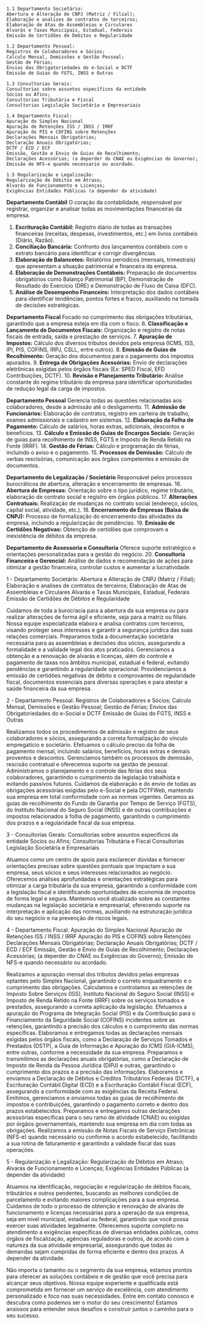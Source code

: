 	
	
	1.1 Departamento Societário:
	Abertura e Alteração de CNPJ (Matriz / Filial);
	Elaboração e analises de contratos de terceiros;
	Elaboração de Atas de Assembleias e Circulares
	Alvarás e Taxas Municipais, Estadual, Federais
	Emissão de Certidões de Debitos e Regularidade
	
	1.2 Departamento Pessoal:
	Registros de Colaboradores e Sócios;
	Calculo Mensal, Demissões e Gestão Pessoal;
	Gestão de Férias;
	Envios das Obrigatoriedades do e-Social e DCTF
	Emissão de Guias do FGTS, INSS e Outras
	
	1.3 Consultorias Gerais:
	Consultorias sobre assuntos específicos da entidade
	Sócios ou Afins;
	Consultorias Tributária e Fiscal
	Consultorias Legislação Societária e Empresariais
	
	1.4 Departamento Fiscal:
	Apuração do Simples Nacional
	Apuração de Retenções ISS / INSS / IRRF
	Apuração do PIS e COFINS sobre Retenções
	Declarações Mensais Obrigatórias;
	Declaração Anuais Obrigatórias;
	DCTF / ECD / ECF
	Emissão, Gestão e Envio de Guias de Recolhimento;
	Declarações Acessórias; (a deperder do CNAE ou Exigências do Governo);
	Emissão de NFS-e quando necessario ou acordado.
	
	1.5 Regularização e Legalização:
	Regularização de Débitos em Atraso;
	Alvarás de Funcionamento e Licenças;
	Exigências Entidades Públicas (a depender da atividade)

**Departamento Contábil**
O coração da contabilidade, responsável por registrar, organizar e analisar todas as movimentações financeiras da empresa.

1. **Escrituração Contábil:** Registro diário de todas as transações financeiras (receitas, despesas, investimentos, etc.) em livros contábeis (Diário, Razão).
2. **Conciliação Bancária:** Confronto dos lançamentos contábeis com o extrato bancário para identificar e corrigir divergências.
3. **Elaboração de Balancetes:** Relatórios periódicos (mensais, trimestrais) que apresentam a situação patrimonial e financeira da empresa.
4. **Elaboração de Demonstrações Contábeis:** Preparação de documentos obrigatórios como Balanço Patrimonial (BP), Demonstração de Resultado do Exercício (DRE) e Demonstração de Fluxo de Caixa (DFC).
5. **Análise de Desempenho Financeiro:** Interpretação dos dados contábeis para identificar tendências, pontos fortes e fracos, auxiliando na tomada de decisões estratégicas.

**Departamento Fiscal**
Focado no cumprimento das obrigações tributárias, garantindo que a empresa esteja em dia com o fisco.
6\. **Classificação e Lançamento de Documentos Fiscais:** Organização e registro de notas fiscais de entrada, saída e prestação de serviços.
7\. **Apuração de Impostos:** Cálculo dos diversos tributos devidos pela empresa (ICMS, ISS, IPI, PIS, COFINS, IRPJ, CSLL, entre outros).
8\. **Emissão de Guias de Recolhimento:** Geração dos documentos para o pagamento dos impostos apurados.
9\. **Entrega de Obrigações Acessórias:** Envio de declarações eletrônicas exigidas pelos órgãos fiscais (Ex: SPED Fiscal, EFD Contribuições, DCTF).
10\. **Revisão e Planejamento Tributário:** Análise constante do regime tributário da empresa para identificar oportunidades de redução legal da carga de impostos.

**Departamento Pessoal**
Gerencia todas as questões relacionadas aos colaboradores, desde a admissão até o desligamento.
11\. **Admissão de Funcionários:** Elaboração de contratos, registro em carteira de trabalho, exames admissionais e cadastro em sistemas.
12\. **Elaboração da Folha de Pagamento:** Cálculo de salários, horas extras, adicionais, descontos e benefícios.
13\. **Cálculo e Emissão de Guias de Encargos Sociais:** Geração de guias para recolhimento de INSS, FGTS e Imposto de Renda Retido na Fonte (IRRF).
14\. **Gestão de Férias:** Cálculo e programação de férias, incluindo o aviso e o pagamento.
15\. **Processos de Demissão:** Cálculo de verbas rescisórias, comunicação aos órgãos competentes e emissão de documentos.

**Departamento de Legalização / Societário**
Responsável pelos processos burocráticos de abertura, alteração e encerramento de empresas.
16\. **Abertura de Empresas:** Orientação sobre o tipo jurídico, regime tributário, elaboração de contrato social e registro em órgãos públicos.
17\. **Alterações Contratuais:** Realização de mudanças no contrato social (endereço, sócios, capital social, atividade, etc.).
18\. **Encerramento de Empresas (Baixa de CNPJ):** Processo de formalização do encerramento das atividades da empresa, incluindo a regularização de pendências.
19\. **Emissão de Certidões Negativas:** Obtenção de certidões que comprovam a inexistência de débitos da empresa.

**Departamento de Assessoria e Consultoria**
Oferece suporte estratégico e orientações personalizadas para a gestão do negócio.
20\. **Consultoria Financeira e Gerencial:** Análise de dados e recomendação de ações para otimizar a gestão financeira, controlar custos e aumentar a lucratividade.

1 - Departamento Societário:
Abertura e Alteração de CNPJ (Matriz / Filial);
Elaboração e analises de contratos de terceiros;
Elaboração de Atas de Assembleias e Circulares
Alvarás e Taxas Municipais, Estadual, Federais
Emissão de Certidões de Débitos e Regularidade

Cuidamos de toda a burocracia para a abertura da sua empresa ou para realizar alterações de forma ágil e eficiente, seja para a matriz ou filiais. Nossa equipe especializada elabora e analisa contratos com terceiros, visando proteger seus interesses e garantir a segurança jurídica das suas relações comerciais. Preparamos toda a documentação societária necessária para as assembleias e decisões dos sócios, assegurando a formalidade e a validade legal dos atos praticados. Gerenciamos a obtenção e a renovação de alvarás e licenças, além do controle e pagamento de taxas nos âmbitos municipal, estadual e federal, evitando pendências e garantindo a regularidade operacional. Providenciamos a emissão de certidões negativas de débito e comprovantes de regularidade fiscal, documentos essenciais para diversas operações e para atestar a saúde financeira da sua empresa.

2 - Departamento Pessoal:
Registros de Colaboradores e Sócios;
Calculo Mensal, Demissões e Gestão Pessoal;
Gestão de Férias;
Envios das Obrigatoriedades do e-Social e DCTF
Emissão de Guias do FGTS, INSS e Outras

Realizamos todos os procedimentos de admissão e registro de seus colaboradores e sócios, assegurando a correta formalização do vínculo empregatício e societário. Efetuamos o cálculo preciso da folha de pagamento mensal, incluindo salários, benefícios, horas extras e demais proventos e descontos. Gerenciamos também os processos de demissão, rescisão contratual e oferecemos suporte na gestão de pessoal. Administramos o planejamento e o controle das férias dos seus colaboradores, garantindo o cumprimento da legislação trabalhista e evitando passivos futuros. Cuidamos da elaboração e do envio de todas as obrigações acessórias exigidas pelo e-Social e pela DCTFWeb, mantendo sua empresa em total conformidade com as normas vigentes. Geramos as guias de recolhimento do Fundo de Garantia por Tempo de Serviço (FGTS), do Instituto Nacional do Seguro Social (INSS) e de outras contribuições e impostos relacionados à folha de pagamento, garantindo o cumprimento dos prazos e a regularidade fiscal da sua empresa.

3 - Consultorias Gerais:
Consultorias sobre assuntos específicos da entidade
Sócios ou Afins;
Consultorias Tributária e Fiscal
Consultorias Legislação Societária e Empresariais

Atuamos como um centro de apoio para esclarecer dúvidas e fornecer orientações precisas sobre questões pontuais que impactam a sua empresa, seus sócios e seus interesses relacionados ao negócio. Oferecemos análises aprofundadas e orientações estratégicas para otimizar a carga tributária da sua empresa, garantindo a conformidade com a legislação fiscal e identificando oportunidades de economia de impostos de forma legal e segura. Mantemos você atualizado sobre as constantes mudanças na legislação societária e empresarial, oferecendo suporte na interpretação e aplicação das normas, auxiliando na estruturação jurídica do seu negócio e na prevenção de riscos legais.

4 - Departamento Fiscal:
Apuração do Simples Nacional
Apuração de Retenções ISS / INSS / IRRF
Apuração do PIS e COFINS sobre Retenções
Declarações Mensais Obrigatórias;
Declaração Anuais Obrigatórias;
DCTF / ECD / ECF
Emissão, Gestão e Envio de Guias de Recolhimento;
Declarações Acessórias; (a deperder do CNAE ou Exigências do Governo);
Emissão de NFS-e quando necessário ou acordado.

Realizamos a apuração mensal dos tributos devidos pelas empresas optantes pelo Simples Nacional, garantindo o correto enquadramento e o cumprimento das obrigações. Calculamos e controlamos as retenções de Imposto Sobre Serviços (ISS), Instituto Nacional do Seguro Social (INSS) e Imposto de Renda Retido na Fonte (IRRF) sobre os serviços tomados e prestados, assegurando a correta aplicação da legislação. Efetuamos a apuração do Programa de Integração Social (PIS) e da Contribuição para o Financiamento da Seguridade Social (COFINS) incidentes sobre as retenções, garantindo a precisão dos cálculos e o cumprimento das normas específicas. Elaboramos e entregamos todas as declarações mensais exigidas pelos órgãos fiscais, como a Declaração de Serviços Tomados e Prestados (DSTP), a Guia de Informação e Apuração do ICMS (GIA-ICMS), entre outras, conforme a necessidade da sua empresa. Preparamos e transmitimos as declarações anuais obrigatórias, como a Declaração de Imposto de Renda da Pessoa Jurídica (DIPJ) e outras, garantindo o cumprimento dos prazos e a precisão das informações. Elaboramos e enviamos a Declaração de Débitos e Créditos Tributários Federais (DCTF), a Escrituração Contábil Digital (ECD) e a Escrituração Contábil Fiscal (ECF), assegurando a conformidade com as exigências da Receita Federal. Emitimos, gerenciamos e enviamos todas as guias de recolhimento de impostos e contribuições, garantindo o pagamento correto e dentro dos prazos estabelecidos. Preparamos e entregamos outras declarações acessórias específicas para o seu ramo de atividade (CNAE) ou exigidas por órgãos governamentais, mantendo sua empresa em dia com todas as obrigações. Realizamos a emissão de Notas Fiscais de Serviço Eletrônicas (NFS-e) quando necessário ou conforme o acordo estabelecido, facilitando a sua rotina de faturamento e garantindo a validade fiscal das suas operações.

5 - Regularização e Legalização:
Regularização de Débitos em Atraso;
Alvarás de Funcionamento e Licenças;
Exigências Entidades Públicas (a depender da atividade)

Atuamos na identificação, negociação e regularização de débitos fiscais, tributários e outros pendentes, buscando as melhores condições de parcelamento e evitando maiores complicações para a sua empresa. Cuidamos de todo o processo de obtenção e renovação de alvarás de funcionamento e licenças necessárias para a operação da sua empresa, seja em nível municipal, estadual ou federal, garantindo que você possa exercer suas atividades legalmente. Oferecemos suporte completo no atendimento a exigências específicas de diversas entidades públicas, como órgãos de fiscalização, agências reguladoras e outros, de acordo com a natureza da sua atividade empresarial, assegurando que todas as demandas sejam cumpridas de forma eficiente e dentro dos prazos. A depender da atividade.

Não importa o tamanho ou o segmento da sua empresa, estamos prontos para oferecer as soluções contábeis e de gestão que você precisa para alcançar seus objetivos. Nossa equipe experiente e qualificada está comprometida em fornecer um serviço de excelência, com atendimento personalizado e foco nas suas necessidades.
Entre em contato conosco e descubra como podemos ser o motor do seu crescimento! Estamos ansiosos para entender seus desafios e construir juntos o caminho para o seu sucesso.
